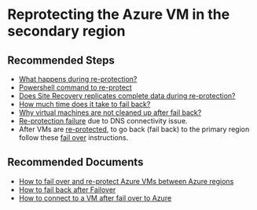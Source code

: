 <properties
	pageTitle="Reprotect-A2A"
	description="Reprotect- A2A"
	service="microsoft.recoveryservices"
	resource="vaults"
	authors="v-bllydi"
    ms.author="asgang"
	displayOrder=""
	selfHelpType="generic"
	supportTopicIds="32574723"
	resourceTags=""
	productPesIds="16370"
	cloudEnvironments="public, Fairfax, usnat, ussec"
	articleId="a7ee66ca-fb61-41f7-a8a4-6b2afcd87232"
	ownershipId="Compute_SiteRecovery"
/>

# Reprotecting the Azure VM in the secondary region

## **Recommended Steps**

- [What happens during re-protection?](https://docs.microsoft.com/azure/site-recovery/azure-to-azure-how-to-reprotect#what-happens-during-reprotection)
- [Powershell command to re-protect](https://docs.microsoft.com/azure/site-recovery/azure-to-azure-powershell#reprotect-and-failback-to-source-region)
- [Does Site Recovery replicates complete data during re-protection?](https://docs.microsoft.com/azure/site-recovery/azure-to-azure-common-questions#at-the-time-of-reprotection-does-site-recovery-replicate-complete-data-from-the-secondary-region-to-the-primary-region)
- [How much time does it take to fail back?](https://docs.microsoft.com/azure/site-recovery/azure-to-azure-common-questions#how-much-time-does-it-take-to-fail-back)
- [Why virtual machines are not cleaned up after fail back?](https://docs.microsoft.com/azure/site-recovery/azure-to-azure-tutorial-failback#fail-back-to-the-primary-region)
- [Re-protection failure](https://docs.microsoft.com/azure/site-recovery/azure-to-azure-troubleshoot-errors#issue-1-failed-to-register-azure-virtual-machine-with-site-recovery-151195-br) due to DNS connectivity issue.
- After VMs are [re-protected](https://docs.microsoft.com/azure/site-recovery/azure-to-azure-tutorial-failover-failback#reprotect-the-secondary-vm), to go back (fail back) to the primary region follow these [fail over](https://docs.microsoft.com/azure/site-recovery/azure-to-azure-tutorial-failover-failback) instructions.<br>

## **Recommended Documents**

- [How to fail over and re-protect Azure VMs between Azure regions](https://docs.microsoft.com/azure/site-recovery/azure-to-azure-tutorial-failover-failback)</br>
- [How to fail back after Failover](https://docs.microsoft.com/azure/site-recovery/azure-to-azure-tutorial-failback)
- [How to connect to a VM after fail over to Azure](https://docs.microsoft.com/azure/site-recovery/site-recovery-test-failover-to-azure#prepare-to-connect-to-azure-vms-after-failover)
